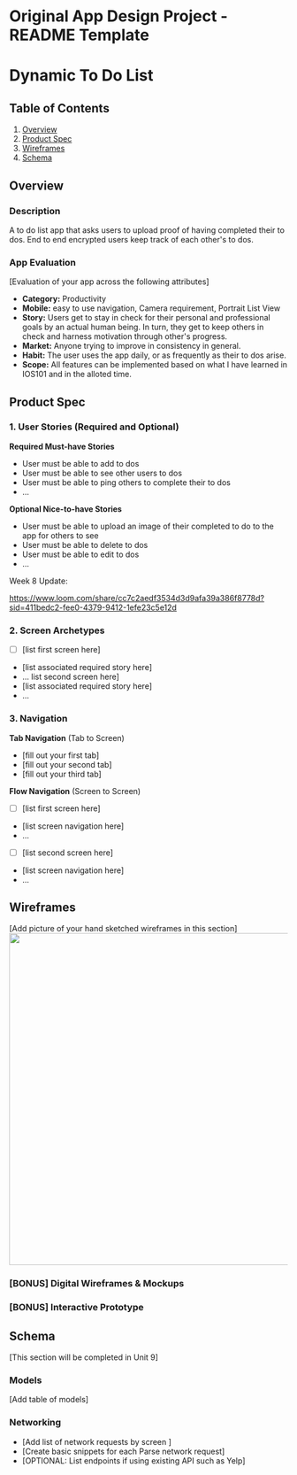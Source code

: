 Original App Design Project - README Template
===

# Dynamic To Do List

## Table of Contents

1. [Overview](#Overview)
2. [Product Spec](#Product-Spec)
3. [Wireframes](#Wireframes)
4. [Schema](#Schema)

## Overview

### Description

A to do list app that asks users to upload proof of having completed their to dos. End to end encrypted users keep track of each other's to dos.

### App Evaluation

[Evaluation of your app across the following attributes]
- **Category:** Productivity
- **Mobile:**  easy to use navigation, Camera requirement, Portrait List View
- **Story:** Users get to stay in check for their personal and professional goals by an actual human being. In turn, they get to keep others in check and harness motivation through other's progress.
- **Market:** Anyone trying to improve in consistency in general.
- **Habit:** The user uses the app daily, or as frequently as their to dos arise.
- **Scope:** All features can be implemented based on what I have learned in IOS101 and in the alloted time.

## Product Spec

### 1. User Stories (Required and Optional)

**Required Must-have Stories**

* User must be able to add to dos
* User must be able to see other users to dos
* User must be able to ping others to complete their to dos
* ...

**Optional Nice-to-have Stories**

* User must be able to upload an image of their completed to do to the app for others to see
* User must be able to delete to dos
* User must be able to edit to dos
* ...

Week 8 Update: 

https://www.loom.com/share/cc7c2aedf3534d3d9afa39a386f8778d?sid=411bedc2-fee0-4379-9412-1efe23c5e12d

### 2. Screen Archetypes

- [ ] [list first screen here]
* [list associated required story here]
* ...
list second screen here]
* [list associated required story here]
* ...

### 3. Navigation

**Tab Navigation** (Tab to Screen)

* [fill out your first tab]
* [fill out your second tab]
* [fill out your third tab]

**Flow Navigation** (Screen to Screen)

- [ ] [list first screen here]
* [list screen navigation here]
* ...
- [ ] [list second screen here]
* [list screen navigation here]
* ...

## Wireframes

[Add picture of your hand sketched wireframes in this section]
<img src="YOUR_WIREFRAME_IMAGE_URL" width=600>

### [BONUS] Digital Wireframes & Mockups

### [BONUS] Interactive Prototype

## Schema 

[This section will be completed in Unit 9]

### Models

[Add table of models]

### Networking

- [Add list of network requests by screen ]
- [Create basic snippets for each Parse network request]
- [OPTIONAL: List endpoints if using existing API such as Yelp]
